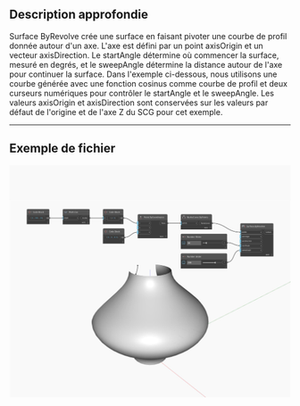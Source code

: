 ## Description approfondie
Surface ByRevolve crée une surface en faisant pivoter une courbe de profil donnée autour d'un axe. L'axe est défini par un point axisOrigin et un vecteur axisDirection. Le startAngle détermine où commencer la surface, mesuré en degrés, et le sweepAngle détermine la distance autour de l'axe pour continuer la surface. Dans l'exemple ci-dessous, nous utilisons une courbe générée avec une fonction cosinus comme courbe de profil et deux curseurs numériques pour contrôler le startAngle et le sweepAngle. Les valeurs axisOrigin et axisDirection sont conservées sur les valeurs par défaut de l'origine et de l'axe Z du SCG pour cet exemple.
___
## Exemple de fichier

![ByRevolve](./Autodesk.DesignScript.Geometry.Surface.ByRevolve_img.jpg)

